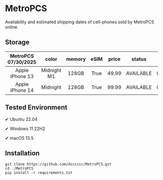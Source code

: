 # MetroPCS
Availability and estimated shipping dates of cell-phones sold by MetroPCS online.
## Storage
|MetroPCS 07/30/2025|color|memory|eSIM|price|status|shipping from|shipping to|
|:--:|:--:|:--:|:--:|:--:|:--:|:--:|:--:|
|Apple iPhone 13|Midnight M1|128GB|True|49.99|AVAILABLE|07/30/2025|08/04/2025|
|Apple iPhone 14|Midnight|128GB|True|99.99|AVAILABLE|07/30/2025|08/04/2025|

## Tested Environment
✔ Ubuntu 22.04

✔ Windows 11 22H2

✔ macOS 13.5
## Installation
```
git clone https://github.com/dsccccc/MetroPCS.git
cd ./MetroPCS
pip install -r requirements.txt
```
